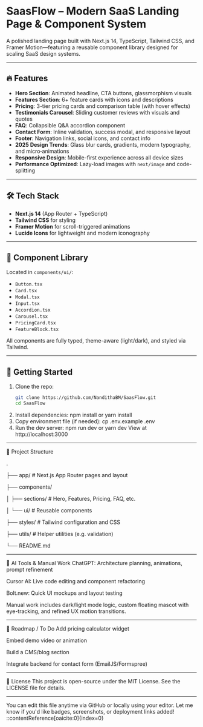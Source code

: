 # SaasFlow – Modern SaaS Landing Page & Component System

A polished landing page built with Next.js 14, TypeScript, Tailwind CSS, and Framer Motion—featuring a reusable component library designed for scaling SaaS design systems.

---

## 🔥 Features

- **Hero Section**: Animated headline, CTA buttons, glassmorphism visuals  
- **Features Section**: 6+ feature cards with icons and descriptions  
- **Pricing**: 3-tier pricing cards and comparison table (with hover effects)  
- **Testimonials Carousel**: Sliding customer reviews with visuals and quotes  
- **FAQ**: Collapsible Q&A accordion component  
- **Contact Form**: Inline validation, success modal, and responsive layout  
- **Footer**: Navigation links, social icons, and contact info  
- **2025 Design Trends**: Glass blur cards, gradients, modern typography, and micro‑animations  
- **Responsive Design**: Mobile-first experience across all device sizes  
- **Performance Optimized**: Lazy-load images with `next/image` and code-splitting

---

## 🛠️ Tech Stack

- **Next.js 14** (App Router + TypeScript)  
- **Tailwind CSS** for styling  
- **Framer Motion** for scroll-triggered animations  
- **Lucide Icons** for lightweight and modern iconography

---

## 🧱 Component Library

Located in `components/ui/`:

- `Button.tsx`
- `Card.tsx`
- `Modal.tsx`
- `Input.tsx`
- `Accordion.tsx`
- `Carousel.tsx`
- `PricingCard.tsx`
- `FeatureBlock.tsx`

All components are fully typed, theme-aware (light/dark), and styled via Tailwind.

---

## 🚀 Getting Started

1. Clone the repo:
   ```bash
   git clone https://github.com/NandithaBM/SaasFlow.git
   cd SaasFlow
2. Install dependencies:
   npm install
    or
   yarn install
3. Copy environment file (if needed):
   cp .env.example .env
4. Run the dev server:
   npm run dev
    or
   yarn dev
View at http://localhost:3000

---

📂 Project Structure

.

├── app/                # Next.js App Router pages and layout

├── components/

│   ├── sections/       # Hero, Features, Pricing, FAQ, etc.

│   └── ui/             # Reusable components

├── styles/             # Tailwind configuration and CSS

├── utils/              # Helper utilities (e.g. validation)

└── README.md

---

🤖 AI Tools & Manual Work
ChatGPT: Architecture planning, animations, prompt refinement

Cursor AI: Live code editing and component refactoring

Bolt.new: Quick UI mockups and layout testing

Manual work includes dark/light mode logic, custom floating mascot with eye-tracking, and refined UX motion transitions.

---

🔭 Roadmap / To Do
Add pricing calculator widget

Embed demo video or animation

Build a CMS/blog section

Integrate backend for contact form (EmailJS/Formspree)

---

📄 License
This project is open-source under the MIT License. See the LICENSE file for details.

---

You can edit this file anytime via GitHub or locally using your editor. Let me know if you'd like badges, screenshots, or deployment links added!
::contentReference[oaicite:0]{index=0}
